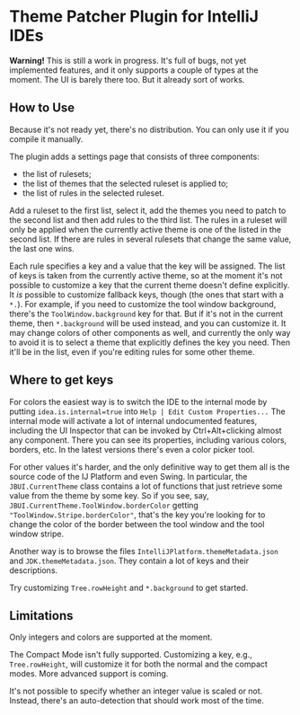 # Theme Patcher Plugin for IntelliJ IDEs

**Warning!** This is still a work in progress. It's full of bugs, not yet implemented features,
and it only supports a couple of types at the moment. The UI is barely there too. But it already sort of works.

## How to Use

Because it's not ready yet, there's no distribution. You can only use it if you compile it manually.

The plugin adds a settings page that consists of three components:

- the list of rulesets;
- the list of themes that the selected ruleset is applied to;
- the list of rules in the selected ruleset.

Add a ruleset to the first list, select it, add the themes you need to patch to the second list and then add rules to the third list.
The rules in a ruleset will only be applied when the currently active theme is one of the listed in the second list.
If there are rules in several rulesets that change the same value, the last one wins.

Each rule specifies a key and a value that the key will be assigned.
The list of keys is taken from the currently active theme,
so at the moment it's not possible to customize a key that the current theme doesn't define explicitly.
It _is_ possible to customize fallback keys, though (the ones that start with a `*.`).
For example, if you need to customize the tool window background, there's the `ToolWindow.background` key for that.
But if it's not in the current theme, then `*.background` will be used instead, and you can customize it.
It may change colors of other components as well, and currently the only way to avoid it is to select
a theme that explicitly defines the key you need. Then it'll be in the list, even if you're editing rules for some other theme.

## Where to get keys

For colors the easiest way is to switch the IDE to the internal mode by putting `idea.is.internal=true`
into `Help | Edit Custom Properties...`
The internal mode will activate a lot of internal undocumented features, including the UI Inspector
that can be invoked by Ctrl+Alt+clicking almost any component.
There you can see its properties, including various colors, borders, etc.
In the latest versions there's even a color picker tool.

For other values it's harder, and the only definitive way to get them all is the source code
of the IJ Platform and even Swing.
In particular, the `JBUI.CurrentTheme` class contains a lot of functions that just retrieve some value
from the theme by some key.
So if you see, say, `JBUI.CurrentTheme.ToolWindow.borderColor` getting `"ToolWindow.Stripe.borderColor"`,
that's the key you're looking for to change the color of the border between the tool window and the tool window stripe.

Another way is to browse the files `IntelliJPlatform.themeMetadata.json` and `JDK.themeMetadata.json`.
They contain a lot of keys and their descriptions.

Try customizing `Tree.rowHeight` and `*.background` to get started.

## Limitations

Only integers and colors are supported at the moment.

The Compact Mode isn't fully supported. Customizing a key, e.g., `Tree.rowHeight`,
will customize it for both the normal and the compact modes.
More advanced support is coming.

It's not possible to specify whether an integer value is scaled or not.
Instead, there's an auto-detection that should work most of the time.
